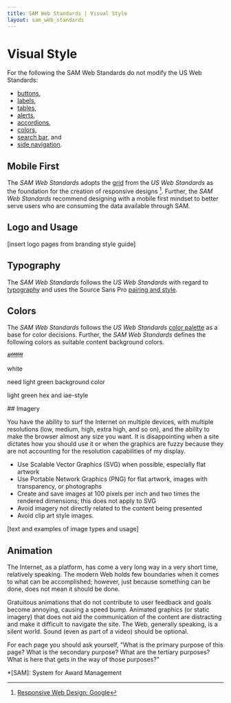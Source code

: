 ```yaml
---
title: SAM Web Standards | Visual Style
layout: sam_web_standards
---
```


# Visual Style

For the following the SAM Web Standards do not modify the US Web Standards:

* [buttons](https://playbook.cio.gov/designstandards/buttons/),
* [labels](https://playbook.cio.gov/designstandards/labels/),
* [tables](https://playbook.cio.gov/designstandards/tables/),
* [alerts](https://playbook.cio.gov/designstandards/alerts/),
* [accordions](https://playbook.cio.gov/designstandards/accordions/),
* [colors](https://playbook.cio.gov/designstandards/visual-style/#colors),
* [search bar](https://playbook.cio.gov/designstandards/search-bar/), and
* [side navigation](https://playbook.cio.gov/designstandards/sidenav/).

## Mobile First

The *SAM Web Standards* adopts the [grid](https://playbook.cio.gov/designstandards/grids/) from the *US Web Standards* as the foundation for the creation of responsive designs [^ResponsiveDesign]. Further, the *SAM Web Standards* recommend designing with a mobile first mindset to better serve users who are consuming the data available through SAM.

## Logo and Usage

[insert logo pages from branding style guide]

## Typography

The *SAM Web Standards* follows the *US Web Standards* with regard to [typography](https://playbook.cio.gov/designstandards/visual-style/#typography) and uses the Source Sans Pro [pairing and style](https://playbook.cio.gov/designstandards/visual-style/#pairings).

## Colors

The *SAM Web Standards* follows the *US Web Standards* [color palette](https://playbook.cio.gov/designstandards/visual-style/#palette) as a base for color decisions. Further, the *SAM Web Standards* defines the following colors as suitable content background colors.

<div class="usa-grid-full usa-color-row usa-primary-color-section">
  <div class="usa-color-square usa-color-white">
    <div class="usa-color-inner-content">
      <p class="usa-color-hex">#ffffff</p>
      <p class="usa-color-name">white</p>
    </div>
  </div>
  <div class="usa-color-square usa-color-white">
    <div class="usa-color-inner-content">
      <p class="usa-color-hex">need light green background color</p>
      <p class="usa-color-name">light green hex and iae-style</p>
    </div>
  </div>  
</div>
## Imagery

You have the ability to surf the Internet on multiple devices, with multiple resolutions (low, medium, high, extra high, and so on), and the ability to make the browser almost any size you want. It is disappointing when a site dictates how you should use it or when the graphics are fuzzy because they are not accounting for the resolution capabilities of my display.
 * Use Scalable Vector Graphics (SVG) when possible, especially flat artwork
 * Use Portable Network Graphics (PNG) for flat artwork, images with transparency, or photographs
 * Create and save images at 100 pixels per inch and two times the rendered dimensions; this does not apply to SVG
 * Avoid imagery not directly related to the content being presented
 * Avoid clip art style images.

[text and examples of image types and usage]

## Animation

The Internet, as a platform, has come a very long way in a very short time, relatively speaking. The modern Web holds few boundaries when it comes to what can be accomplished; however, just because something can be done, does not mean it should be done.

Gratuitous animations that do not contribute to user feedback and goals become annoying, causing a speed bump. Animated graphics (or static imagery) that does not aid the communication of the content are distracting and make it difficult to navigate the site. The Web, generally speaking, is a silent world.  Sound (even as part of a video) should be optional.

For each page you should ask yourself, "What is the primary purpose of this page? What is the secondary purpose? What are the tertiary purposes? What is here that gets in the way of those purposes?"

[^ResponsiveDesign]: [Responsive Web Design: Google](https://developers.google.com/webmasters/mobile-sites/mobile-seo/responsive-design)

*[SAM]: System for Award Management
